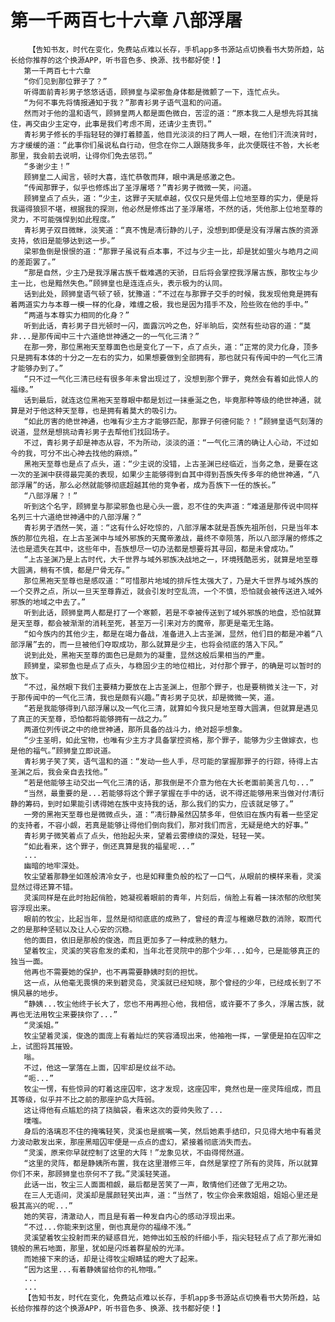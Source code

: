 # 第一千两百七十六章 八部浮屠
        【告知书友，时代在变化，免费站点难以长存，手机app多书源站点切换看书大势所趋，站长给你推荐的这个换源APP，听书音色多、换源、找书都好使！】
       第一千两百七十六章
       “你们见到那位罪子了？”
       听得面前青衫男子悠悠话语，顾狮皇与梁邪鱼身体都是微颤了一下，连忙点头。
       “为何不事先将情报通知于我？”那青衫男子语气温和的问道。
       然而对于他的温和语气，顾狮皇两人都是面色微白，苦涩的道：“原本我二人是想先将其擒住，再交由少主定夺，此事是我们考虑不周，还请少主责罚。”
       青衫男子修长的手指轻轻的弹打着膝盖，他目光淡淡的扫了两人一眼，在他们汗流浃背时，方才缓缓的道：“此事你们虽说私自行动，但念在你二人跟随我多年，此次便既往不咎，大长老那里，我会前去说明，让得你们免去惩罚。”
       “多谢少主！”
       顾狮皇二人闻言，顿时大喜，连忙恭敬而拜，眼中满是感激之色。
       “传闻那罪子，似乎也修炼出了圣浮屠塔？”青衫男子微微一笑，问道。
       顾狮皇点了点头，道：“少主，这罪子天赋卓越，仅仅只是凭借上位地至尊的实力，便是将我逼得狼狈不堪，根据我的探测，他必然是修炼出了圣浮屠塔，不然的话，凭他那上位地至尊的灵力，不可能强悍到如此程度。”
       青衫男子双目微眯，淡笑道：“真不愧是凊衍静的儿子，没想到即便是没有浮屠古族的资源支持，依旧是能够达到这一步。”
       梁邪鱼倒是恨恨的道：“那罪子虽说有点本事，不过与少主一比，却是犹如萤火与皓月之间的差距罢了。”
       “那是自然，少主乃是我浮屠古族千载难遇的天骄，日后将会掌控我浮屠古族，那牧尘与少主一比，也是黯然失色。”顾狮皇也是连连点头，表示极为的认同。
       话到此处，顾狮皇语气顿了顿，犹豫道：“不过在与那罪子交手的时候，我发现他竟是拥有着两道实力与本尊一模一样的化身，难缠之极，我也是因为措手不及，险些败在他的手中。”
       “两道与本尊实力相同的化身？”
       听到此话，青衫男子目光顿时一闪，面露沉吟之色，好半晌后，突然有些动容的道：“莫非...是那传闻中三十六道绝世神通之一的一气化三清？”
       在那一旁，那位黑袍天至尊面色也是变化了一下，点了点头，道：“正常的灵力化身，顶多只是拥有本体的十分之一左右的实力，如果想要做到全部拥有，那也就只有传闻中的一气化三清才能够办到了。”
       “只不过一气化三清已经有很多年未曾出现过了，没想到那个罪子，竟然会有着如此惊人的福缘。”
       话到最后，就连这位黑袍天至尊眼中都是划过一抹垂涎之色，毕竟那种等级的绝世神通，就算是对于他这种天至尊，也是拥有着莫大的吸引力。
       “如此厉害的绝世神通，也唯有少主方才能够匹配，那罪子何德何能？！”顾狮皇语气刻薄的说道，显然是想挑动青衫男子去帮他们找回场子。
       不过，青衫男子却是神态从容，不为所动，淡淡的道：“一气化三清的确让人心动，不过如今的我，可分不出心神去找他的麻烦。”
       黑袍天至尊也是点了点头，道：“少主说的没错，上古圣渊已经临近，当务之急，是要在这一次的圣渊中获得最完美的表现，如果少主能够得到自其中得到吾族失传多年的绝世神通，“八部浮屠”的话，那么必然就能够彻底超越其他的竞争者，成为吾族下一任的族长。”
       “八部浮屠？！”
       听到这个名字，顾狮皇与那梁邪鱼也是心头一震，忍不住的失声道：“难道是那传说中同样名列三十六道绝世神通中的八部浮屠？”
       青衫男子洒然一笑，道：“这有什么好吃惊的，八部浮屠本就是吾族先祖所创，只是当年本族的那位先祖，在上古圣渊中与域外邪族的天魔帝激战，最终不幸陨落，所以八部浮屠的修炼之法也是遗失在其中，这些年中，吾族想尽一切办法都是想要将其寻回，都是未曾成功。”
       “上古圣渊乃是上古时代，大千世界与域外邪族决战地之一，环境残酷恶劣，就算是地至尊大圆满，稍有不慎，都是尸骨无存。”
       那位黑袍天至尊也是感叹道：“可惜那片地域的排斥性太强大了，乃是大千世界与域外族的一个交界之点，所以一旦天至尊靠近，就会引发时空乱流，一个不慎，恐怕就会被传送进入域外邪族的地域之中去了。”
       听到此话，顾狮皇两人都是打了一个寒颤，若是不幸被传送到了域外邪族的地盘，恐怕就算是天至尊，都会被渐渐的消耗至死，甚至万一引来对方的魔帝，那更是毫无生路。
       “如今族内的其他少主，都是在竭力备战，准备进入上古圣渊，显然，他们目的都是冲着“八部浮屠”去的，而一旦被他们夺取成功，那么就算是少主，也将会彻底的落入下风。”
       说到此处，黑袍天至尊的面色已是颇为的凝重，显然这般后果相当的严重。
       顾狮皇，梁邪鱼也是点了点头，与稳固少主的地位相比，对付那个罪子，的确是可以暂时的放下。
       “不过，虽然眼下我们主要精力要放在上古圣渊上，但那个罪子，也是要稍微关注一下，对于那传闻中的一气化三清，我也是颇有兴趣。”青衫男子见状，却是微微一笑，道。
       “若是我能够得到八部浮屠以及一气化三清，就算如今我只是地至尊大圆满，但就算是遇见了真正的天至尊，恐怕都将能够拥有一战之力。”
       两道位列传说之中的绝世神通，那所具备的战斗力，绝对超乎想象。
       “少主圣明，如此宝物，也唯有少主方才具备掌控资格，那个罪子，能够为少主做嫁衣，也是他的福气。”顾狮皇立即说道。
       青衫男子笑了笑，语气温和的道：“发动一些人手，尽可能的掌握那罪子的行踪，待得上古圣渊之后，我会亲自去找他。”
       “若是他能够主动交出一气化三清的话，那我倒是不介意为他在大长老面前美言几句...”
       “当然，最重要的是...若能够将这个罪子掌握在手中的话，说不得还能够用来当做对付凊衍静的筹码，到时如果能引诱得她在族中支持我的话，那么我们的实力，应该就足够了。”
       一旁的黑袍天至尊也是微微点头，道：“凊衍静虽然囚禁多年，但依旧在族内有着一些坚定的支持者，不容小觑，若真是能够让得他们倒向我们，那对我们而言，无疑是绝大的好事。”
       青衫男子微笑着点了点头，他抬起头来，望着云雾缭绕的深处，轻轻一笑。
       “如此看来，这个罪子，倒还真算是我的福星呢...”
       ...
       幽暗的地牢深处。
       牧尘望着那静坐如莲般清冷女子，也是如释重负般的松了一口气，从眼前的模样来看，灵溪显然过得还算不错。
       灵溪同样是在此时抬起俏脸，她凝视着眼前的青年，片刻后，俏脸上有着一抹浓郁的欣慰笑容浮现出来。
       眼前的牧尘，比起当年，显然是彻彻底底的成熟了，曾经的青涩与稚嫩尽数的消除，取而代之的是那种坚韧以及让人心安的沉稳。
       他的面目，依旧是那般的俊逸，而且更加多了一种成熟的魅力。
       望着牧尘，灵溪的笑容愈发的柔和，当年北苍灵院中的那个少年...如今，已是能够真正的独当一面。
       他再也不需要她的保护，也不再需要静姨时刻的担忧。
       这一点，从他毫无畏惧的来到碧灵岛，灵溪就已经知晓，那个曾经的少年，已经成长到了不惧风暴的地步。
       “静姨...牧尘他终于长大了，您也不用再担心他，我相信，或许要不了多久，浮屠古族，就再也无法用牧尘来要挟你了...”
       “灵溪姐。”
       牧尘望着灵溪，俊逸的面庞上有着灿烂的笑容涌现出来，他袖袍一挥，一掌便是拍在囚牢之上，试图将其摧毁。
       嗡。
       不过，他这一掌落在上面，囚牢却是纹丝不动。
       “呃...”
       牧尘一愣，有些惊异的盯着这座囚牢，这才发现，这座囚牢，竟然也是一座灵阵组成，而且其等级，似乎并不比之前的那座护岛大阵弱。
       这让得他有点尴尬的挠了挠脑袋，看来这次的耍帅失败了...
       噗嗤。
       身后的洛璃忍不住的掩嘴轻笑，灵溪也是抿嘴一笑，然后她素手结印，只见得大地中有着灵力波动散发出来，那座黑暗囚牢便是一点点的虚幻，紧接着彻底消失而去。
       “灵溪，原来你早就控制了这里的大阵！”龙象见状，不由得愕然道。
       “这里的灵阵，都是静姨所布置，我在这里潜修三年，自然是掌控了所有的灵阵，所以就算你们不来，那顾狮皇也奈何不了我。”灵溪轻笑道。
       此话一出，牧尘三人面面相觑，最后都是苦笑了一声，敢情他们还做了无用之功。
       在三人无语间，灵溪却是展颜轻笑出声，道：“当然了，牧尘你会来救姐姐，姐姐心里还是极其高兴的呢...”
       她的笑容，清澈动人，而且是有着一种发自内心的感动浮现出来。
       “不过...你能来到这里，倒也真是你的福缘不浅。”
       灵溪望着牧尘投射而来的疑惑目光，她伸出如玉般的纤细小手，指尖轻轻点了点了那光滑如镜般的黑石地面，那里，犹如是闪烁着群星般的光泽。
       而她接下来的话，却是让得牧尘眼睛猛的瞪大了起来。
       “因为这里...有着静姨留给你的礼物哦。”
       ...
       ...
       【告知书友，时代在变化，免费站点难以长存，手机app多书源站点切换看书大势所趋，站长给你推荐的这个换源APP，听书音色多、换源、找书都好使！】